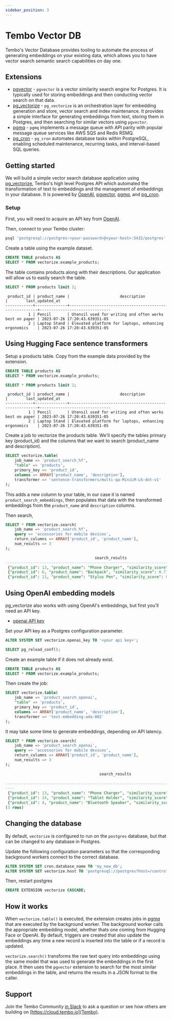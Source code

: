 ```yaml
---
sidebar_position: 3
---
```


# Tembo Vector DB

Tembo's Vector Database provides tooling to automate the process of generating embeddings on your existing data, which allows you to have vector search semantic search capabilities on day one.

## Extensions

- [pgvector](https://pgt.dev/extensions/pgvector) - `pgvector` is a vector similarity search engine for Postgres. It is typically used for storing embeddings and then conducting vector search on that data.
- [pg_vectorize](https://pgt.dev/extensions/vectorize) - `pg_vectorize` is an orchestration layer for embedding generation and store, vector search and index maintenance. It provides a simple interface for generating embeddings from text, storing them in Postgres, and then searching for similar vectors using `pgvector`.
- [pgmq](https://pgt.dev/extensions/pgmq) - `pgmq` implements a message queue with API parity with popular message queue services like AWS SQS and Redis RSMQ.
- [pg_cron](https://pgt.dev/extensions/pg_cron) - `pg_cron` automates database tasks within PostgreSQL, enabling scheduled maintenance, recurring tasks, and interval-based SQL queries.

## Getting started

We will build a simple vector search database application using [pg_vectorize](https://github.com/tembo-io/pg_vectorize), Tembo's high level Postgres API which automated the transformation of text to embeddings and the management of embeddings in your database. It is powered by [OpenAI](https://help.openai.com/en/articles/4936850-where-do-i-find-my-secret-api-key), [pgvector](https://github.com/pgvector/pgvector), [pgmq](https://github.com/tembo-io/pgmq), and [pg_cron](https://github.com/citusdata/pg_cron).

### Setup

First, you will need to acquire an API key from [OpenAI](https://help.openai.com/en/articles/4936850-where-do-i-find-my-secret-api-key).

Then, connect to your Tembo cluster:

```sql
psql 'postgresql://postgres:<your-password>@<your-host>:5432/postgres'
```

Create a table using the example dataset.

```sql
CREATE TABLE products AS
SELECT * FROM vectorize.example_products;
```

The table contains products along with their descriptions. Our application will allow us to easily search the table.

```sql
SELECT * FROM products limit 2;
```

```text
 product_id | product_name |                      description                       |        last_updated_at
------------+--------------+--------------------------------------------------------+-------------------------------
          1 | Pencil       | Utensil used for writing and often works best on paper | 2023-07-26 17:20:43.639351-05
          2 | Laptop Stand | Elevated platform for laptops, enhancing ergonomics    | 2023-07-26 17:20:43.639351-05
```

## Using Hugging Face sentence transformers

Setup a products table. Copy from the example data provided by the extension.

```sql
CREATE TABLE products AS 
SELECT * FROM vectorize.example_products;
```

```sql
SELECT * FROM products limit 2;
```

```text
 product_id | product_name |                      description                       |        last_updated_at        
------------+--------------+--------------------------------------------------------+-------------------------------
          1 | Pencil       | Utensil used for writing and often works best on paper | 2023-07-26 17:20:43.639351-05
          2 | Laptop Stand | Elevated platform for laptops, enhancing ergonomics    | 2023-07-26 17:20:43.639351-05
```

Create a job to vectorize the products table. We'll specify the tables primary key (product_id) and the columns that we want to search (product_name and description).

```sql
SELECT vectorize.table(
    job_name => 'product_search_hf',
    "table" => 'products',
    primary_key => 'product_id',
    columns => ARRAY['product_name', 'description'],
    transformer => 'sentence-transformers/multi-qa-MiniLM-L6-dot-v1'
);
```

This adds a new column to your table, in our case it is named `product_search_embeddings`, then populates that data with the transformed embeddings from the `product_name` and `description` columns.

Then search,

```sql
SELECT * FROM vectorize.search(
    job_name => 'product_search_hf',
    query => 'accessories for mobile devices',
    return_columns => ARRAY['product_id', 'product_name'],
    num_results => 3
);

                                       search_results                                        
---------------------------------------------------------------------------------------------
 {"product_id": 13, "product_name": "Phone Charger", "similarity_score": 0.8147814132322894}
 {"product_id": 6, "product_name": "Backpack", "similarity_score": 0.7743061352550308}
 {"product_id": 11, "product_name": "Stylus Pen", "similarity_score": 0.7709902653575383}
```

## Using OpenAI embedding models

pg_vectorize also works with using OpenAI's embeddings, but first you'll need an API key.

- [openai API key](https://platform.openai.com/docs/guides/embeddings)

Set your API key as a Postgres configuration parameter.

```sql
ALTER SYSTEM SET vectorize.openai_key TO '<your api key>';

SELECT pg_reload_conf();
```

Create an example table if it does not already exist.

```sql
CREATE TABLE products AS 
SELECT * FROM vectorize.example_products;
```

Then create the job:

```sql
SELECT vectorize.table(
    job_name => 'product_search_openai',
    "table" => 'products',
    primary_key => 'product_id',
    columns => ARRAY['product_name', 'description'],
    transformer => 'text-embedding-ada-002'
);
```

It may take some time to generate embeddings, depending on API latency.

```sql
SELECT * FROM vectorize.search(
    job_name => 'product_search_openai',
    query => 'accessories for mobile devices',
    return_columns => ARRAY['product_id', 'product_name'],
    num_results => 3
);

                                         search_results                                     
    
--------------------------------------------------------------------------------------------
----
 {"product_id": 13, "product_name": "Phone Charger", "similarity_score": 0.8564681325237845}
 {"product_id": 24, "product_name": "Tablet Holder", "similarity_score": 0.8295988934993099}
 {"product_id": 4, "product_name": "Bluetooth Speaker", "similarity_score": 0.8250355616233103}
(3 rows)
```

## Changing the database

By default, `vectorize` is configured to run on the `postgres` database, but that can be changed to any database in Postgres.

Update the following configuration parameters so that the corresponding background workers connect to the correct database.

```sql
ALTER SYSTEM SET cron.database_name TO 'my_new_db';
ALTER SYSTEM SET vectorize.host TO 'postgresql://postgres?host=/controller/run&dbname=my_new_db';
```

Then, restart postgres

```sql
CREATE EXTENSION vectorize CASCADE;
```

## How it works

When `vectorize.table()` is executed, the extension creates jobs in [pgmq](https://github.com/tembo-io/pgmq) that are executed by the background worker.
 The background worker calls the appropriate embedding model, whether thats one coming from Hugging Face or OpenAI.
 By default, triggers are created that also update the embeddings any time a new record is inserted into the table or
 if a record is updated.

`vectorize.search()` transforms the raw text query into embeddings using the same model that was used to generate the embeddings in the first place.
 It then uses the `pgvector` extension to search for the most similar embeddings in the table,
 and returns the results in a JSON format to the caller.

## Support

Join the Tembo Community [in Slack](https://join.slack.com/t/tembocommunity/shared_invite/zt-293gc1k0k-3K8z~eKW1SEIfrqEI~5_yw) to ask a question or see how others are building on [https://cloud.tembo.io](Tembo).
